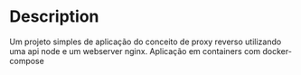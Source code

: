 # Description

Um projeto simples de aplicação do conceito de proxy reverso utilizando uma api node e um 
webserver nginx. Aplicação em containers com docker-compose